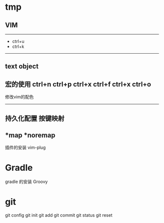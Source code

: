 # tmp

## VIM
---
- ctrl+u
- ctrl+k
---
text object
--- 

宏的使用
ctrl+n ctrl+p
ctrl+x ctrl+f
ctrl+x ctrl+o
---

修改vim的配色

---
持久化配置
按键映射
---
*map
*noremap
---
插件的安装
vim-plug
# Gradle
gradle 的安装
Groovy
# git
git config
git init
git add
git commit
git status
git reset


